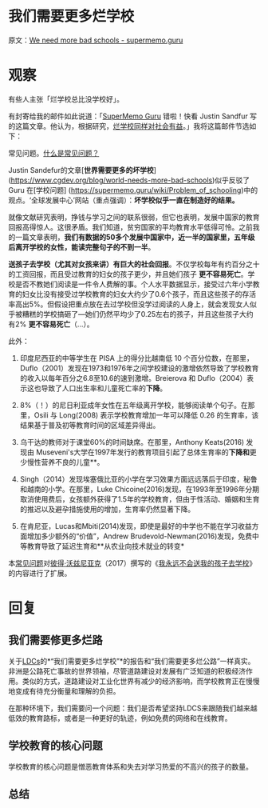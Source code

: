 # 我们需要更多烂学校

原文：[We need more bad schools - supermemo.guru](https://supermemo.guru/wiki/We_need_more_bad_schools)

# 观察

有些人主张「烂学校总比没学校好」。

有封寄给我的邮件如此说道：「[SuperMemo Guru](https://supermemo.guru/wiki/SuperMemo_Guru) 错啦！快看 Justin Sandfur 写的这篇文章。他认为，根据研究，[烂学校同样对社会有益](http://supermemopedia.com/wiki/Science:_Even_bad_schools_are_good_for_society)。」我将这篇邮件节选如下：

常见问题。[什么是常见问题？](https://supermemo.guru/wiki/What_are_FAQs%3F)

Justin Sandefur的文章[**世界需要更多的坏学校**] (https://www.cgdev.org/blog/world-needs-more-bad-schools)似乎反驳了 Guru 在[学校问题] (https://supermemo.guru/wiki/Problem_of_schooling)中的观点。‘全球发展中心’网站（重点强调）：**坏学校似乎一直在制造好的结果。**

就像文献研究表明，挣钱与学习之间的联系很弱，但它也表明，发展中国家的教育回报高得惊人。这很矛盾。我们知道，贫穷国家的平均教育水平低得可怜。之前我的一篇文章表明，**我们有数据的50多个发展中国家中，近一半的国家里，五年级后离开学校的女性，能读完整句子的不到一半**。

**送孩子去学校（尤其对女孩来讲）有巨大的社会回报**。不仅学校每年有约百分之十的工资回报，而且受过教育的妇女的孩子更少，并且她们孩子 **更不容易死亡**。学校是否不教她们阅读是一件令人费解的事。个人水平数据显示，接受过六年小学教育的妇女比没有接受过学校教育的妇女大约少了0.6个孩子，而且这些孩子的存活率高出5%。但假设把重点放在去过学校但没学过阅读的人身上，就会发现女人似乎被糟糕的学校搞砸了—她们仍然平均少了0.25左右的孩子，并且这些孩子大约有2% **更不容易死亡**（…）。

此外：

1. 印度尼西亚的中等学生在 PISA 上的得分比越南低 10 个百分位数，在那里，Duflo（2001）发现在1973和1976年之间学校建设的激增依然导致了学校教育的收入以每年百分之6.8至10.6的速到激增。Breierova 和 Duflo（2004）表示这也导致了人口出生率和儿童死亡率的**下降**。

2. 8%（！）的尼日利亚成年女性在五年级离开学校，能够阅读单个句子。在那里，Osili 与 Long(2008) 表示学校教育增加一年可以降低 0.26 的生育率，该结果基于普及初等教育时间的区域差异得出。

3. 乌干达的教师对于课堂60%的时间缺席。在那里，Anthony Keats(2016) 发现由 Museveni's大学在1997年发行的教育项目引起了总体生育率的**下降和**更少慢性营养不良的儿童**。

4. Singh（2014）发现埃塞俄比亚的小学在学习效果方面远远落后于印度，秘鲁和越南的小学。在那里，Luke Chicoine(2016)发现，在1993年至1996年分期取消使用费后，女孩额外获得了1.5年的学校教育，但由于性活动、婚姻和生育的推迟以及避孕措施使用的增加，生育率仍然显著下降。

5. 在肯尼亚，Lucas和Mbiti(2014)发现，即使是最好的中学也不能在学习收益方面增加多少额外的“价值”，Andrew Brudevold-Newman(2016)发现，免费中等教育导致了延迟生育和**从农业向技术就业的转变*

本[常见问题](https://supermemo.guru/wiki/FAQs)对[彼得·沃兹尼亚克](https://supermemo.guru/wiki/Piotr_Wozniak)（2017）撰写的《[我永远不会送我的孩子去学校](https://supermemo.guru/wiki/Problem_of_Schooling)》的内容进行了扩展。

# 回复

## 我们需要修更多烂路

关于[LDCs](https://en.wikipedia.org/wiki/Least_Developed_Countries)的*“我们需要更多烂学校”*的报告和“我们需要更多烂公路”一样真实。非洲是公路死亡事故的世界领袖，尽管道路建设对发展有广泛知道的积极经济作用。类似的方式，道路建设对工业化世界有减少的经济影响，而学校教育正在慢慢地变成有待充分衡量和理解的负担。

在那种环境下，我们需要问一个问题：我们是否希望坚持LDCS来跟随我们越来越低效的教育路标，或者是一种更好的轨迹，例如免费的网络和在线教育。

## 学校教育的核心问题

学校教育的核心问题是憎恶教育体系和失去对学习热爱的不高兴的孩子的数量。

## 总结